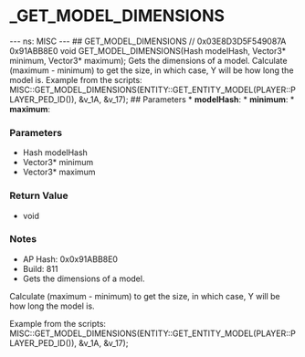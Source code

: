 # _GET_MODEL_DIMENSIONS

--- ns: MISC --- ## GET_MODEL_DIMENSIONS  // 0x03E8D3D5F549087A 0x91ABB8E0 void GET_MODEL_DIMENSIONS(Hash modelHash, Vector3* minimum, Vector3* maximum);  Gets the dimensions of a model. Calculate (maximum - minimum) to get the size, in which case, Y will be how long the model is. Example from the scripts: MISC::GET_MODEL_DIMENSIONS(ENTITY::GET_ENTITY_MODEL(PLAYER::PLAYER_PED_ID()), &v_1A, &v_17);  ## Parameters * **modelHash**: * **minimum**: * **maximum**:

### Parameters
* Hash modelHash
* Vector3* minimum
* Vector3* maximum

### Return Value
* void

### Notes
* AP Hash: 0x0x91ABB8E0
* Build: 811
* Gets the dimensions of a model.

Calculate (maximum - minimum) to get the size, in which case, Y will be how long the model is.

Example from the scripts: MISC::GET_MODEL_DIMENSIONS(ENTITY::GET_ENTITY_MODEL(PLAYER::PLAYER_PED_ID()), &v_1A, &v_17);

